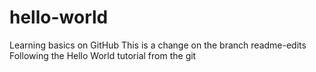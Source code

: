 # hello-world
Learning basics on GitHub
This is a change on the branch readme-edits
Following the Hello World tutorial from the git
